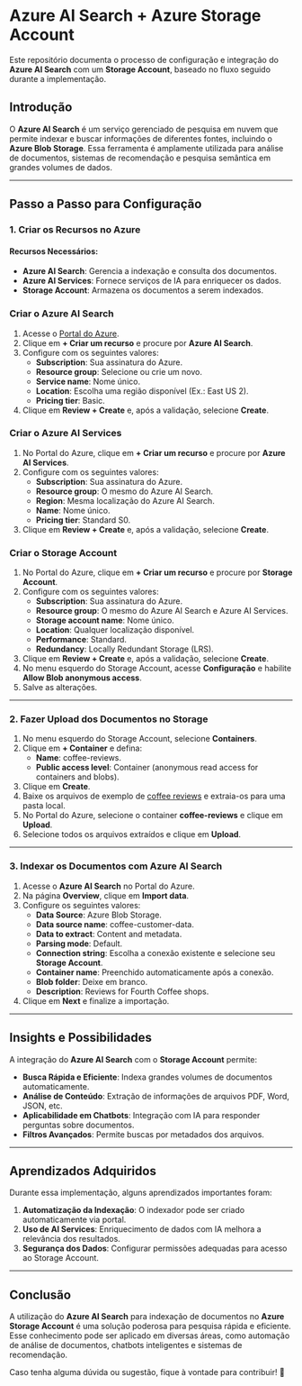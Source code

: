 # Azure AI Search + Azure Storage Account

Este repositório documenta o processo de configuração e integração do **Azure AI Search** com um **Storage Account**, baseado no fluxo seguido durante a implementação.

## Introdução
O **Azure AI Search** é um serviço gerenciado de pesquisa em nuvem que permite indexar e buscar informações de diferentes fontes, incluindo o **Azure Blob Storage**. Essa ferramenta é amplamente utilizada para análise de documentos, sistemas de recomendação e pesquisa semântica em grandes volumes de dados.

---
## Passo a Passo para Configuração

### 1. Criar os Recursos no Azure

#### **Recursos Necessários:**
- **Azure AI Search**: Gerencia a indexação e consulta dos documentos.
- **Azure AI Services**: Fornece serviços de IA para enriquecer os dados.
- **Storage Account**: Armazena os documentos a serem indexados.

### **Criar o Azure AI Search**
1. Acesse o [Portal do Azure](https://portal.azure.com/).
2. Clique em **+ Criar um recurso** e procure por **Azure AI Search**.
3. Configure com os seguintes valores:
   - **Subscription**: Sua assinatura do Azure.
   - **Resource group**: Selecione ou crie um novo.
   - **Service name**: Nome único.
   - **Location**: Escolha uma região disponível (Ex.: East US 2).
   - **Pricing tier**: Basic.
4. Clique em **Review + Create** e, após a validação, selecione **Create**.

### **Criar o Azure AI Services**
1. No Portal do Azure, clique em **+ Criar um recurso** e procure por **Azure AI Services**.
2. Configure com os seguintes valores:
   - **Subscription**: Sua assinatura do Azure.
   - **Resource group**: O mesmo do Azure AI Search.
   - **Region**: Mesma localização do Azure AI Search.
   - **Name**: Nome único.
   - **Pricing tier**: Standard S0.
3. Clique em **Review + Create** e, após a validação, selecione **Create**.

### **Criar o Storage Account**
1. No Portal do Azure, clique em **+ Criar um recurso** e procure por **Storage Account**.
2. Configure com os seguintes valores:
   - **Subscription**: Sua assinatura do Azure.
   - **Resource group**: O mesmo do Azure AI Search e Azure AI Services.
   - **Storage account name**: Nome único.
   - **Location**: Qualquer localização disponível.
   - **Performance**: Standard.
   - **Redundancy**: Locally Redundant Storage (LRS).
3. Clique em **Review + Create** e, após a validação, selecione **Create**.
4. No menu esquerdo do Storage Account, acesse **Configuração** e habilite **Allow Blob anonymous access**.
5. Salve as alterações.

---
### 2. Fazer Upload dos Documentos no Storage
1. No menu esquerdo do Storage Account, selecione **Containers**.
2. Clique em **+ Container** e defina:
   - **Name**: coffee-reviews.
   - **Public access level**: Container (anonymous read access for containers and blobs).
3. Clique em **Create**.
4. Baixe os arquivos de exemplo de [coffee reviews](https://aka.ms/mslearn-coffee-reviews) e extraia-os para uma pasta local.
5. No Portal do Azure, selecione o container **coffee-reviews** e clique em **Upload**.
6. Selecione todos os arquivos extraídos e clique em **Upload**.

---
### 3. Indexar os Documentos com Azure AI Search
1. Acesse o **Azure AI Search** no Portal do Azure.
2. Na página **Overview**, clique em **Import data**.
3. Configure os seguintes valores:
   - **Data Source**: Azure Blob Storage.
   - **Data source name**: coffee-customer-data.
   - **Data to extract**: Content and metadata.
   - **Parsing mode**: Default.
   - **Connection string**: Escolha a conexão existente e selecione seu **Storage Account**.
   - **Container name**: Preenchido automaticamente após a conexão.
   - **Blob folder**: Deixe em branco.
   - **Description**: Reviews for Fourth Coffee shops.
4. Clique em **Next** e finalize a importação.

---
## Insights e Possibilidades
A integração do **Azure AI Search** com o **Storage Account** permite:
- **Busca Rápida e Eficiente**: Indexa grandes volumes de documentos automaticamente.
- **Análise de Conteúdo**: Extração de informações de arquivos PDF, Word, JSON, etc.
- **Aplicabilidade em Chatbots**: Integração com IA para responder perguntas sobre documentos.
- **Filtros Avançados**: Permite buscas por metadados dos arquivos.

---
## Aprendizados Adquiridos
Durante essa implementação, alguns aprendizados importantes foram:
1. **Automatização da Indexação**: O indexador pode ser criado automaticamente via portal.
2. **Uso de AI Services**: Enriquecimento de dados com IA melhora a relevância dos resultados.
3. **Segurança dos Dados**: Configurar permissões adequadas para acesso ao Storage Account.

---
## Conclusão
A utilização do **Azure AI Search** para indexação de documentos no **Azure Storage Account** é uma solução poderosa para pesquisa rápida e eficiente. Esse conhecimento pode ser aplicado em diversas áreas, como automação de análise de documentos, chatbots inteligentes e sistemas de recomendação.

Caso tenha alguma dúvida ou sugestão, fique à vontade para contribuir! 🚀
